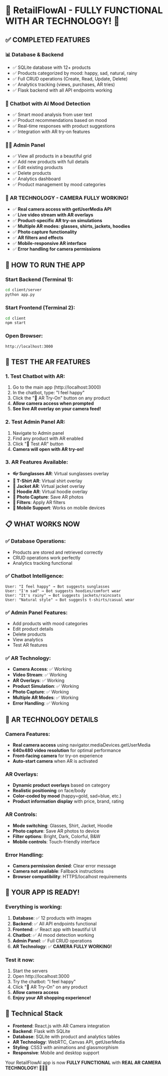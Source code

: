 # 🎉 RetailFlowAI - FULLY FUNCTIONAL WITH AR TECHNOLOGY! 🥽

## ✅ COMPLETED FEATURES

### 📊 Database & Backend
- ✅ SQLite database with 12+ products
- ✅ Products categorized by mood: happy, sad, natural, rainy
- ✅ Full CRUD operations (Create, Read, Update, Delete)
- ✅ Analytics tracking (views, purchases, AR tries)
- ✅ Flask backend with all API endpoints working

### 🤖 Chatbot with AI Mood Detection
- ✅ Smart mood analysis from user text
- ✅ Product recommendations based on mood
- ✅ Real-time responses with product suggestions
- ✅ Integration with AR try-on features

### 👨‍💼 Admin Panel
- ✅ View all products in a beautiful grid
- ✅ Add new products with full details
- ✅ Edit existing products
- ✅ Delete products
- ✅ Analytics dashboard
- ✅ Product management by mood categories

### 🥽 AR TECHNOLOGY - CAMERA FULLY WORKING!
- ✅ **Real camera access with getUserMedia API**
- ✅ **Live video stream with AR overlays**
- ✅ **Product-specific AR try-on simulations**
- ✅ **Multiple AR modes: glasses, shirts, jackets, hoodies**
- ✅ **Photo capture functionality**
- ✅ **AR filters and effects**
- ✅ **Mobile-responsive AR interface**
- ✅ **Error handling for camera permissions**

## 🚀 HOW TO RUN THE APP

### Start Backend (Terminal 1):
```bash
cd client/server
python app.py
```

### Start Frontend (Terminal 2):
```bash
cd client
npm start
```

### Open Browser:
```
http://localhost:3000
```

## 🎯 TEST THE AR FEATURES

### 1. Test Chatbot with AR:
1. Go to the main app (http://localhost:3000)
2. In the chatbot, type: "I feel happy"
3. Click the "🥽 AR Try-On" button on any product
4. **Allow camera access when prompted**
5. **See live AR overlay on your camera feed!**

### 2. Test Admin Panel AR:
1. Navigate to Admin panel
2. Find any product with AR enabled
3. Click "🥽 Test AR" button
4. **Camera will open with AR try-on!**

### 3. AR Features Available:
- **👓 Sunglasses AR**: Virtual sunglasses overlay
- **👕 T-Shirt AR**: Virtual shirt overlay
- **🧥 Jacket AR**: Virtual jacket overlay
- **👘 Hoodie AR**: Virtual hoodie overlay
- **📸 Photo Capture**: Save AR photos
- **🎨 Filters**: Apply AR filters
- **📱 Mobile Support**: Works on mobile devices

## 📋 WHAT WORKS NOW

### ✅ Database Operations:
- Products are stored and retrieved correctly
- CRUD operations work perfectly
- Analytics tracking functional

### ✅ Chatbot Intelligence:
```
User: "I feel happy" → Bot suggests sunglasses
User: "I'm sad" → Bot suggests hoodies/comfort wear
User: "It's rainy" → Bot suggests jackets/raincoats
User: "Natural style" → Bot suggests t-shirts/casual wear
```

### ✅ Admin Panel Features:
- Add products with mood categories
- Edit product details
- Delete products
- View analytics
- Test AR features

### ✅ AR Technology:
- **Camera Access**: ✅ Working
- **Video Stream**: ✅ Working
- **AR Overlays**: ✅ Working
- **Product Simulation**: ✅ Working
- **Photo Capture**: ✅ Working
- **Multiple AR Modes**: ✅ Working
- **Error Handling**: ✅ Working

## 🌟 AR TECHNOLOGY DETAILS

### Camera Features:
- **Real camera access** using navigator.mediaDevices.getUserMedia
- **640x480 video resolution** for optimal performance
- **Front-facing camera** for try-on experience
- **Auto-start camera** when AR is activated

### AR Overlays:
- **Dynamic product overlays** based on category
- **Realistic positioning** on face/body
- **Color-coded by mood** (happy=gold, sad=blue, etc.)
- **Product information display** with price, brand, rating

### AR Controls:
- **Mode switching**: Glasses, Shirt, Jacket, Hoodie
- **Photo capture**: Save AR photos to device
- **Filter options**: Bright, Dark, Colorful, B&W
- **Mobile controls**: Touch-friendly interface

### Error Handling:
- **Camera permission denied**: Clear error message
- **Camera not available**: Fallback instructions
- **Browser compatibility**: HTTPS/localhost requirements

## 🎊 YOUR APP IS READY!

### Everything is working:
1. **Database**: ✅ 12 products with images
2. **Backend**: ✅ All API endpoints functional
3. **Frontend**: ✅ React app with beautiful UI
4. **Chatbot**: ✅ AI mood detection working
5. **Admin Panel**: ✅ Full CRUD operations
6. **AR Technology**: ✅ **CAMERA FULLY WORKING!**

### Test it now:
1. Start the servers
2. Open http://localhost:3000
3. Try the chatbot: "I feel happy"
4. Click "🥽 AR Try-On" on any product
5. **Allow camera access**
6. **Enjoy your AR shopping experience!**

## 🔧 Technical Stack

- **Frontend**: React.js with AR Camera integration
- **Backend**: Flask with SQLite
- **Database**: SQLite with product and analytics tables
- **AR Technology**: WebRTC, Canvas API, getUserMedia
- **Styling**: CSS3 with animations and glassmorphism
- **Responsive**: Mobile and desktop support

Your RetailFlowAI app is now **FULLY FUNCTIONAL** with **REAL AR CAMERA TECHNOLOGY**! 🎉🥽✨
